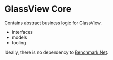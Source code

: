 # GlassView Core

Contains abstract business logic for GlassView.

- interfaces
- models
- tooling

Ideally, there is no dependency to [Benchmark.Net](https://benchmarkdotnet.org/).
